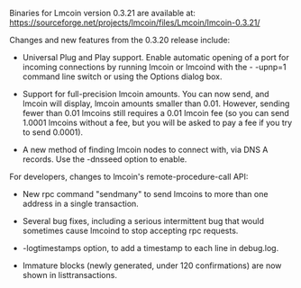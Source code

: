 Binaries for Lmcoin version 0.3.21 are available at:
  https://sourceforge.net/projects/lmcoin/files/Lmcoin/lmcoin-0.3.21/

Changes and new features from the 0.3.20 release include:

* Universal Plug and Play support.  Enable automatic opening of a port for incoming connections by running lmcoin or lmcoind with the - -upnp=1 command line switch or using the Options dialog box.

* Support for full-precision lmcoin amounts.  You can now send, and lmcoin will display, lmcoin amounts smaller than 0.01.  However, sending fewer than 0.01 lmcoins still requires a 0.01 lmcoin fee (so you can send 1.0001 lmcoins without a fee, but you will be asked to pay a fee if you try to send 0.0001).

* A new method of finding lmcoin nodes to connect with, via DNS A records. Use the -dnsseed option to enable.

For developers, changes to lmcoin's remote-procedure-call API:

* New rpc command "sendmany" to send lmcoins to more than one address in a single transaction.

* Several bug fixes, including a serious intermittent bug that would sometimes cause lmcoind to stop accepting rpc requests. 

* -logtimestamps option, to add a timestamp to each line in debug.log.

* Immature blocks (newly generated, under 120 confirmations) are now shown in listtransactions.
